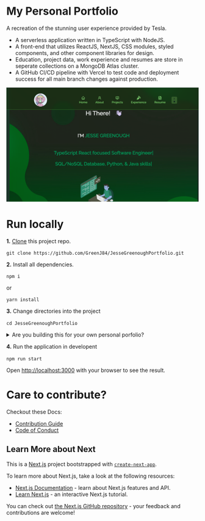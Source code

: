 # My Personal Portfolio

A recreation of the stunning user experience provided by Tesla.

- A serverless application written in TypeScript with NodeJS. 
- A front-end that utilizes ReactJS, NextJS, CSS modules, styled components, and other component libraries for design. 
- Education, project data, work experience and resumes are store in seperate collections on a MongoDB Atlas cluster.
- A GitHub CI/CD pipeline with Vercel to test code and deployment success for all main branch changes against production.

![My Portfolio](https://github.com/GreenJ84/JesseGreenoughPortfolio/raw/main/public/projectImages/myPortfolio.png)

# Run locally

**1.**  [Clone](https://docs.github.com/en/repositories/creating-and-managing-repositories/cloning-a-repository) this project repo.

```
git clone https://github.com/GreenJ84/JesseGreenoughPortfolio.git
```

**2.**  Install all dependencies.
```
npm i
```
or
```
yarn install
```

**3.** Change directories into the project

```cd JesseGreenoughPortfolio```

<details>
  <summary>Are you building this for your own personal porfolio?</summary>
  <hr/>
  This is the best time to make some changes for that
  
  **1.** Remove git tracking for the entire folder and cd out
  
  ```rm -rf .git && cd ..```
  
  **2.** Rename the project folder
  
  Either with your IDE UI or from the termial ```mv ./JesseGreenoughPortfolio ./<newProjectName>```
  
  **3.** Enter your project and Initialize Git
  
  ``` cd <newProjectName> && git init ```
  
  **4.** [Create your own repository through your GitHub](https://docs.github.com/en/get-started/quickstart/create-a-repo?tool=webui) or publish it to GitHub through an Git GUI like [GitKraken](https://www.gitkraken.com/)
  <hr/>
</details>

**4.** Run the application in developent

```npm run start```

Open [http://localhost:3000](http://localhost:3000) with your browser to see the result.

# Care to contribute?

Checkout these Docs:
  - [Contribution Guide](https://github.com/GreenJ84/GreenJ84/blob/main/profile_contributions.md.md#profile-contributions-guidline)
  - [Code of Conduct](https://github.com/GreenJ84/GreenJ84/blob/main/profile_code_of_conduct.md#contributor-code-of-conduct)

## Learn More about Next

This is a [Next.js](https://nextjs.org/) project bootstrapped with [`create-next-app`](https://github.com/vercel/next.js/tree/canary/packages/create-next-app).

To learn more about Next.js, take a look at the following resources:

- [Next.js Documentation](https://nextjs.org/docs) - learn about Next.js features and API.
- [Learn Next.js](https://nextjs.org/learn) - an interactive Next.js tutorial.

You can check out [the Next.js GitHub repository](https://github.com/vercel/next.js/) - your feedback and contributions are welcome!

